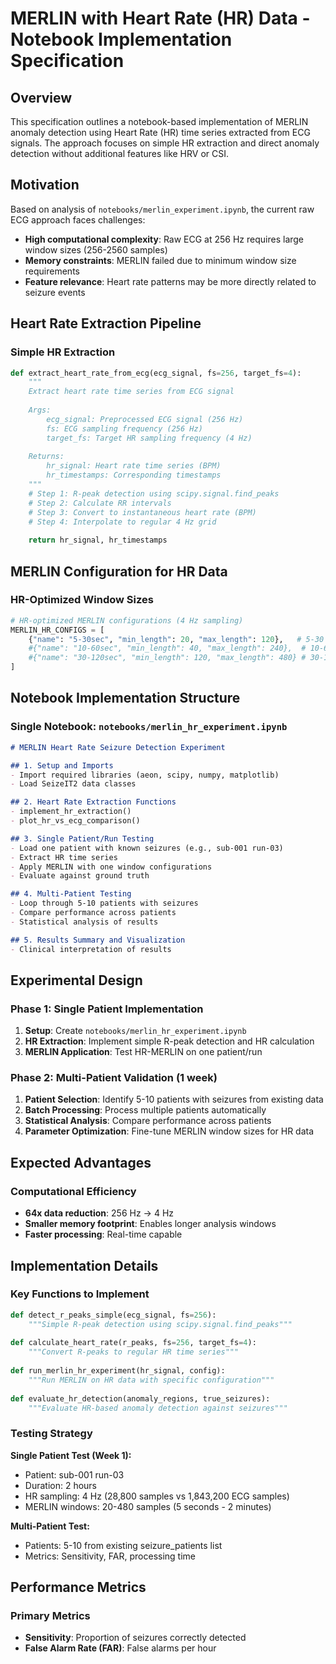 # MERLIN with Heart Rate (HR) Data - Notebook Implementation Specification

## Overview

This specification outlines a notebook-based implementation of MERLIN anomaly detection using Heart Rate (HR) time series extracted from ECG signals. The approach focuses on simple HR extraction and direct anomaly detection without additional features like HRV or CSI.

## Motivation

Based on analysis of `notebooks/merlin_experiment.ipynb`, the current raw ECG approach faces challenges:
- **High computational complexity**: Raw ECG at 256 Hz requires large window sizes (256-2560 samples)
- **Memory constraints**: MERLIN failed due to minimum window size requirements  
- **Feature relevance**: Heart rate patterns may be more directly related to seizure events

## Heart Rate Extraction Pipeline

### Simple HR Extraction

```python
def extract_heart_rate_from_ecg(ecg_signal, fs=256, target_fs=4):
    """
    Extract heart rate time series from ECG signal
    
    Args:
        ecg_signal: Preprocessed ECG signal (256 Hz)
        fs: ECG sampling frequency (256 Hz) 
        target_fs: Target HR sampling frequency (4 Hz)
    
    Returns:
        hr_signal: Heart rate time series (BPM)
        hr_timestamps: Corresponding timestamps
    """
    # Step 1: R-peak detection using scipy.signal.find_peaks
    # Step 2: Calculate RR intervals 
    # Step 3: Convert to instantaneous heart rate (BPM)
    # Step 4: Interpolate to regular 4 Hz grid
    
    return hr_signal, hr_timestamps
```

## MERLIN Configuration for HR Data

### HR-Optimized Window Sizes

```python
# HR-optimized MERLIN configurations (4 Hz sampling)
MERLIN_HR_CONFIGS = [
    {"name": "5-30sec", "min_length": 20, "max_length": 120},   # 5-30 seconds
    #{"name": "10-60sec", "min_length": 40, "max_length": 240},  # 10-60 seconds  
    #{"name": "30-120sec", "min_length": 120, "max_length": 480} # 30-120 seconds
]
```

## Notebook Implementation Structure

### Single Notebook: `notebooks/merlin_hr_experiment.ipynb`

```markdown
# MERLIN Heart Rate Seizure Detection Experiment

## 1. Setup and Imports
- Import required libraries (aeon, scipy, numpy, matplotlib)
- Load SeizeIT2 data classes

## 2. Heart Rate Extraction Functions  
- implement_hr_extraction()
- plot_hr_vs_ecg_comparison()

## 3. Single Patient/Run Testing
- Load one patient with known seizures (e.g., sub-001 run-03)
- Extract HR time series
- Apply MERLIN with one window configurations
- Evaluate against ground truth

## 4. Multi-Patient Testing
- Loop through 5-10 patients with seizures
- Compare performance across patients
- Statistical analysis of results

## 5. Results Summary and Visualization
- Clinical interpretation of results
```

## Experimental Design

### Phase 1: Single Patient Implementation 
1. **Setup**: Create `notebooks/merlin_hr_experiment.ipynb`
2. **HR Extraction**: Implement simple R-peak detection and HR calculation
3. **MERLIN Application**: Test HR-MERLIN on one patient/run

### Phase 2: Multi-Patient Validation (1 week)  
1. **Patient Selection**: Identify 5-10 patients with seizures from existing data
2. **Batch Processing**: Process multiple patients automatically
3. **Statistical Analysis**: Compare performance across patients
4. **Parameter Optimization**: Fine-tune MERLIN window sizes for HR data

## Expected Advantages

### Computational Efficiency
- **64x data reduction**: 256 Hz → 4 Hz  
- **Smaller memory footprint**: Enables longer analysis windows
- **Faster processing**: Real-time capable


## Implementation Details

### Key Functions to Implement

```python
def detect_r_peaks_simple(ecg_signal, fs=256):
    """Simple R-peak detection using scipy.signal.find_peaks"""
    
def calculate_heart_rate(r_peaks, fs=256, target_fs=4):  
    """Convert R-peaks to regular HR time series"""
    
def run_merlin_hr_experiment(hr_signal, config):
    """Run MERLIN on HR data with specific configuration"""
    
def evaluate_hr_detection(anomaly_regions, true_seizures):
    """Evaluate HR-based anomaly detection against seizures"""
```

### Testing Strategy

**Single Patient Test (Week 1):**
- Patient: sub-001 run-03
- Duration: 2 hours  
- HR sampling: 4 Hz (28,800 samples vs 1,843,200 ECG samples)
- MERLIN windows: 20-480 samples (5 seconds - 2 minutes)

**Multi-Patient Test:**
- Patients: 5-10 from existing seizure_patients list
- Metrics: Sensitivity, FAR, processing time

## Performance Metrics

### Primary Metrics
- **Sensitivity**: Proportion of seizures correctly detected
- **False Alarm Rate (FAR)**: False alarms per hour  

